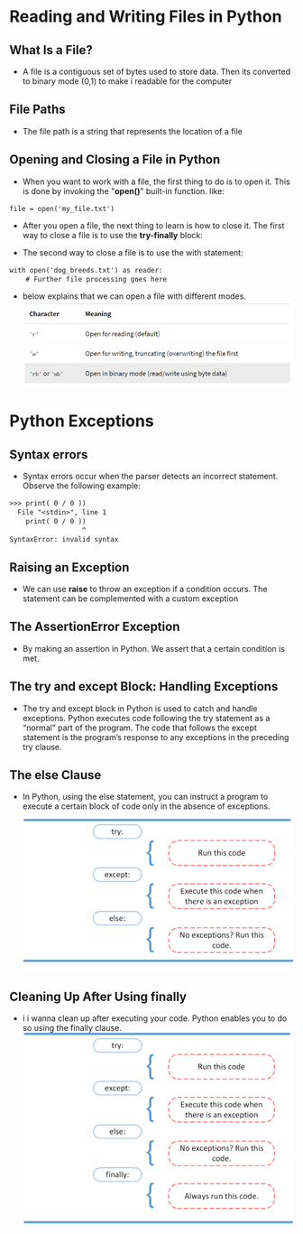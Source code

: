 # Reading and Writing Files in Python

## What Is a File?
- A file is a contiguous set of bytes used to store data. Then its converted to binary mode (0,1) to make i readable for the computer

## File Paths
- The file path is a string that represents the location of a file

## Opening and Closing a File in Python
- When you want to work with a file, the first thing to do is to open it. This is done by invoking the "**open()**" built-in function. like:

```
file = open('my_file.txt')
```
- After you open a file, the next thing to learn is how to close it. The first way to close a file is to use the **try-finally** block:

- The second way to close a file is to use the with statement:
``` 
with open('dog_breeds.txt') as reader:
    # Further file processing goes here
```
- below explains that we can open a file with different modes.
![pic](r2.png)


# Python Exceptions
## Syntax errors
- Syntax errors occur when the parser detects an incorrect statement. Observe the following example:
```
>>> print( 0 / 0 ))
  File "<stdin>", line 1
    print( 0 / 0 ))
                  ^
SyntaxError: invalid syntax
```
## Raising an Exception
- We can use **raise** to throw an exception if a condition occurs. The statement can be complemented with a custom exception

## The AssertionError Exception
- By making an assertion in Python. We assert that a certain condition is met.

## The try and except Block: Handling Exceptions
- The try and except block in Python is used to catch and handle exceptions. Python executes code following the try statement as a “normal” part of the program. The code that follows the except statement is the program’s response to any exceptions in the preceding try clause.

## The else Clause
- In Python, using the else statement, you can instruct a program to execute a certain block of code only in the absence of exceptions.

  ![pic2](try_except_else.webp)

## Cleaning Up After Using finally
- i i wanna clean up after executing your code. Python enables you to do so using the finally clause.
![pic2](try_except_else_finally.webp)


